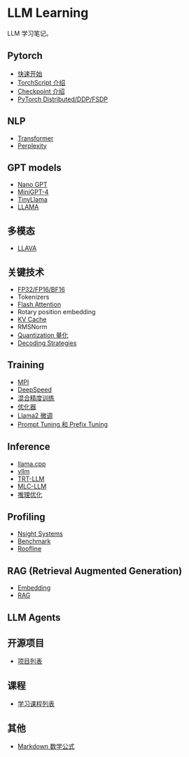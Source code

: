 # LLM Learning

LLM 学习笔记。

## Pytorch
- [快速开始](./pytorch/quickstart/README.md)
- [TorchScript 介绍](./pytorch/torchscript/README.md)
- [Checkpoint 介绍](./pytorch/checkpoint/README.md)
- [PyTorch Distributed/DDP/FSDP](./pytorch/distributed/README.md)

## NLP
- [Transformer](./nlp/transformer/README.md)
- [Perplexity](./nlp/Perplexity.md)

## GPT models
- [Nano GPT](./GPT/nanoGPT/README.md)
- [MiniGPT-4](./GPT/miniGPT4/README.md)
- [TinyLlama](./GPT/TinyLlama/README.md)
- [LLAMA](./GPT/Llama/README.md)

## 多模态
- [LLAVA](./Multimodal/LLAVA.md)

## 关键技术
- [FP32/FP16/BF16](./technology/precision/fp32_fp16_bf16.md)
- Tokenizers
- [Flash Attention](./technology/flash_attention/README.md)
- Rotary position embedding
- [KV Cache](./technology/KV_Cache/README.md)
- RMSNorm
- [Quantization 量化](./technology/Quantization/README.md)
- [Decoding Strategies](./technology/decoding_strategies/README.md)

## Training
- [MPI](./training/mpi/README.md)
- [DeepSpeed](./DeepSpeed/README.md)
- [混合精度训练](./training/amp/README.md)
- [优化器](./training/optimizer/README.md)
- [Llama2 微调](./training/finetune/llama2_fine_tune.md)
- [Prompt Tuning 和 Prefix Tuning](./)

## Inference
- [llama.cpp](./inference/llama.cpp/README.md)
- [vllm](./inference/vllm/README.md)
- [TRT-LLM](./inference/TRT-LLM/)
- [MLC-LLM](./inference/MLC-LLM/)
- [推理优化](./inference/optimization/README.md)

## Profiling
- [Nsight Systems](./Profiling/nsight_systems.md)
- [Benchmark](./Profiling/benchmark/README.md)
- [Roofline](./Profiling/roofline/README.md)

## RAG (Retrieval Augmented Generation)
- [Embedding](./RAG/Embedding.md)
- [RAG](./RAG/README.md)

## LLM Agents


## 开源项目
- [项目列表](./Opensource/README.md)

## 课程
- [学习课程列表](./Courses/README.md)

## 其他
- [Markdown 数学公式](https://www.cnblogs.com/bytesfly/p/markdown-formula.html)
